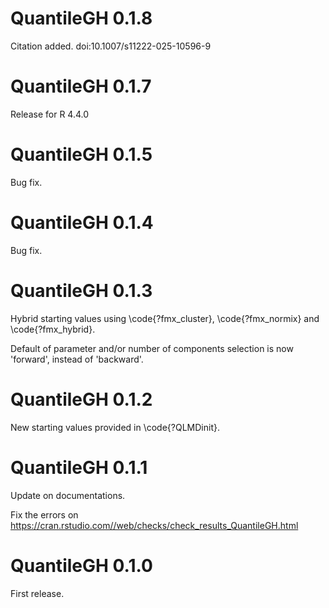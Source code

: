 # QuantileGH 0.1.8
Citation added.  doi:10.1007/s11222-025-10596-9
# QuantileGH 0.1.7
Release for R 4.4.0
# QuantileGH 0.1.5
Bug fix.
# QuantileGH 0.1.4
Bug fix.
# QuantileGH 0.1.3
Hybrid starting values using \code{?fmx_cluster}, \code{?fmx_normix} and \code{?fmx_hybrid}.

Default of parameter and/or number of components selection is now 'forward', instead of 'backward'.

# QuantileGH 0.1.2
New starting values provided in \code{?QLMDinit}.

# QuantileGH 0.1.1
Update on documentations.

Fix the errors on 
https://cran.rstudio.com//web/checks/check_results_QuantileGH.html

# QuantileGH 0.1.0
First release.
